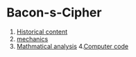 # Bacon-s-Cipher
1. [Historical content](https://github.com/KingJMV/Bacon-s-Cipher/blob/Historical-content/HC.md)
2. [mechanics](https://github.com/KingJMV/Bacon-s-Cipher/blob/mechanics/aaron.md)
3. [Mathmatical analysis](https://github.com/KingJMV/Bacon-s-Cipher/blob/Agole/mathematicalanalysis.md)
4.[Computer code](https://github.com/KingJMV/Bacon-s-Cipher/edit/Computer-code/Code.md)
